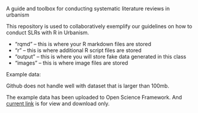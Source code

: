 A guide and toolbox for conducting systematic literature reviews in urbanism

This repository is used to collaboratively exemplify our guidelines on how to conduct SLRs with R in Urbanism.

- “rqmd” – this is where your R markdown files are stored
- “r” – this is where additional R script files are stored
- “output” – this is where you will store fake data generated in this class
- “images” – this is where image files are stored

Example data:

Github does not handle well with dataset that is larger than 100mb.

The example data has been uploaded to Open Science Framework. And [current link](https://osf.io/emxqy/?view_only=70fab91afab747d685eca7ed5b8d88f8) is for view and download only. 
